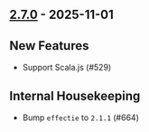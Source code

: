## [2.7.0](https://github.com/Kevin-Lee/logger-f/issues?q=is%3Aissue%20is%3Aclosed%20milestone%3Av2-m1-31) - 2025-11-01

## New Features

* Support Scala.js (#529)


## Internal Housekeeping

* Bump `effectie` to `2.1.1` (#664)
